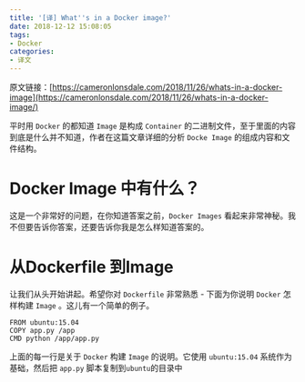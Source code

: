 ```yaml
---
title: '[译] What''s in a Docker image?'
date: 2018-12-12 15:08:05
tags:
- Docker
categories:
- 译文
---
```


原文链接：[https://cameronlonsdale.com/2018/11/26/whats-in-a-docker-image](https://cameronlonsdale.com/2018/11/26/whats-in-a-docker-image/)

平时用 `Docker` 的都知道 `Image` 是构成 `Container` 的二进制文件，至于里面的内容到底是什么并不知道，作者在这篇文章详细的分析 `Docke Image` 的组成内容和文件结构。

# Docker Image 中有什么？

这是一个非常好的问题，在你知道答案之前，`Docker Images` 看起来非常神秘。我不但要告诉你答案，还要告诉你我是怎么样知道答案的。

# 从Dockerfile 到Image

让我们从头开始讲起。希望你对 `Dockerfile` 非常熟悉 - 下面为你说明 `Docker` 怎样构建 `Image`  。这儿有一个简单的例子。

```shell
FROM ubuntu:15.04
COPY app.py /app
CMD python /app/app.py
```

上面的每一行是关于 `Docker` 构建 `Image` 的说明。它使用 `ubuntu:15.04` 系统作为基础，然后把 `app.py` 脚本复制到`ubuntu`的目录中
